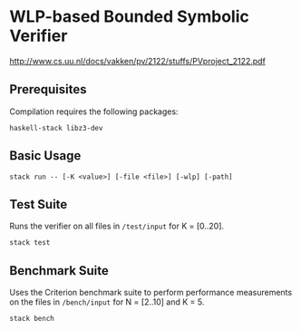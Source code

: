 # WLP-based Bounded Symbolic Verifier
http://www.cs.uu.nl/docs/vakken/pv/2122/stuffs/PVproject_2122.pdf

## Prerequisites
Compilation requires the following packages:
```
haskell-stack libz3-dev
```

## Basic Usage
```
stack run -- [-K <value>] [-file <file>] [-wlp] [-path]
```

## Test Suite
Runs the verifier on all files in `/test/input` for K = [0..20].
```
stack test
```

## Benchmark Suite
Uses the Criterion benchmark suite to perform performance measurements on the files in `/bench/input` for N = [2..10] and K = 5.
```
stack bench
```

